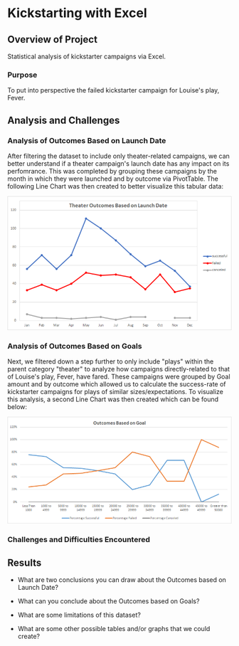 # Kickstarting with Excel

## Overview of Project

Statistical analysis of kickstarter campaigns via Excel.  

### Purpose

To put into perspective the failed kickstarter campaign for Louise's play, Fever.  

## Analysis and Challenges

### Analysis of Outcomes Based on Launch Date

After filtering the dataset to include only theater-related campaigns, we can better understand if a theater campaign's launch date has any impact on its perfomrance. This was completed by grouping these campaigns by the month in which they were launched and by outcome via PivotTable. The following Line Chart was then created to better visualize this tabular data:

![](/Resources/Theater_Outcomes_vs_Launch.png)

### Analysis of Outcomes Based on Goals

Next, we filtered down a step further to only include "plays" within the parent category "theater" to analyze how campaigns directly-related to that of Louise's play, Fever, have fared. These campaigns were grouped by Goal amount and by outcome which allowed us to calculate the success-rate of kickstarter campaigns for plays of similar sizes/expectations. To visualize this analysis, a second Line Chart was then created which can be found below:

![](/Resources/Outcomes_vs_Goals.png)

### Challenges and Difficulties Encountered



## Results

- What are two conclusions you can draw about the Outcomes based on Launch Date?



- What can you conclude about the Outcomes based on Goals?



- What are some limitations of this dataset?



- What are some other possible tables and/or graphs that we could create?
